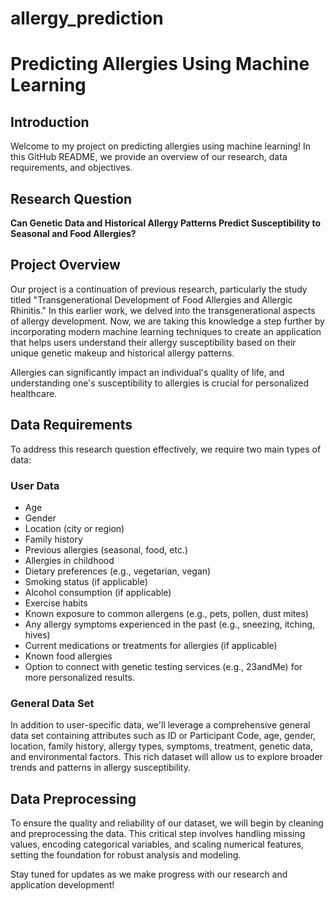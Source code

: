 # allergy_prediction
# Predicting Allergies Using Machine Learning

## Introduction

Welcome to my project on predicting allergies using machine learning! In this GitHub README, we provide an overview of our research, data requirements, and objectives.

## Research Question

**Can Genetic Data and Historical Allergy Patterns Predict Susceptibility to Seasonal and Food Allergies?**

## Project Overview

Our project is a continuation of previous research, particularly the study titled "Transgenerational Development of Food Allergies and Allergic Rhinitis." In this earlier work, we delved into the transgenerational aspects of allergy development. Now, we are taking this knowledge a step further by incorporating modern machine learning techniques to create an application that helps users understand their allergy susceptibility based on their unique genetic makeup and historical allergy patterns.

Allergies can significantly impact an individual's quality of life, and understanding one's susceptibility to allergies is crucial for personalized healthcare.

## Data Requirements

To address this research question effectively, we require two main types of data:

### User Data

- Age
- Gender
- Location (city or region)
- Family history
- Previous allergies (seasonal, food, etc.)
- Allergies in childhood
- Dietary preferences (e.g., vegetarian, vegan)
- Smoking status (if applicable)
- Alcohol consumption (if applicable)
- Exercise habits
- Known exposure to common allergens (e.g., pets, pollen, dust mites)
- Any allergy symptoms experienced in the past (e.g., sneezing, itching, hives)
- Current medications or treatments for allergies (if applicable)
- Known food allergies
- Option to connect with genetic testing services (e.g., 23andMe) for more personalized results.

### General Data Set

In addition to user-specific data, we'll leverage a comprehensive general data set containing attributes such as ID or Participant Code, age, gender, location, family history, allergy types, symptoms, treatment, genetic data, and environmental factors. This rich dataset will allow us to explore broader trends and patterns in allergy susceptibility.

## Data Preprocessing

To ensure the quality and reliability of our dataset, we will begin by cleaning and preprocessing the data. This critical step involves handling missing values, encoding categorical variables, and scaling numerical features, setting the foundation for robust analysis and modeling.


Stay tuned for updates as we make progress with our research and application development!

